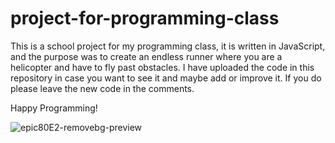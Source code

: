 # project-for-programming-class
This is a school project for my programming class, it is written in JavaScript, and the purpose was to create an endless runner where you are a helicopter and have to fly past obstacles. I have uploaded the code in this repository in case you want to see it and maybe add or improve it. If you do please leave the new code in the comments.

Happy Programming!






![epic80E2-removebg-preview](https://github.com/user-attachments/assets/b289d553-19b9-495f-b707-cae150df4b16)
